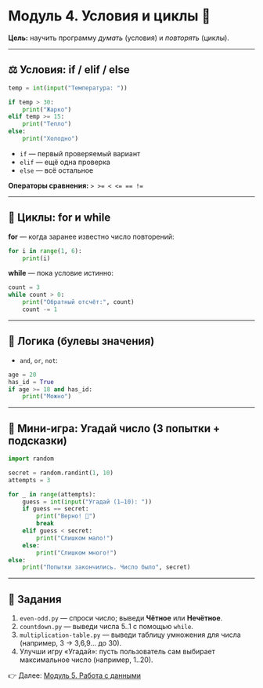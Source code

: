 # Модуль 4. Условия и циклы 🔄

**Цель:** научить программу *думать* (условия) и *повторять* (циклы).

---

## ⚖️ Условия: if / elif / else
```python
temp = int(input("Температура: "))

if temp > 30:
    print("Жарко")
elif temp >= 15:
    print("Тепло")
else:
    print("Холодно")
```
- `if` — первый проверяемый вариант
- `elif` — ещё одна проверка
- `else` — всё остальное

**Операторы сравнения:** `> >= < <= == !=`

---

## 🔁 Циклы: for и while
**for** — когда заранее известно число повторений:
```python
for i in range(1, 6):
    print(i)
```
**while** — пока условие истинно:
```python
count = 3
while count > 0:
    print("Обратный отсчёт:", count)
    count -= 1
```

---

## 🧠 Логика (булевы значения)
- `and`, `or`, `not`:
```python
age = 20
has_id = True
if age >= 18 and has_id:
    print("Можно")
```

---

## 🎲 Мини‑игра: Угадай число (3 попытки + подсказки)
```python
import random

secret = random.randint(1, 10)
attempts = 3

for _ in range(attempts):
    guess = int(input("Угадай (1–10): "))
    if guess == secret:
        print("Верно! 🎉")
        break
    elif guess < secret:
        print("Слишком мало!")
    else:
        print("Слишком много!")
else:
    print("Попытки закончились. Число было", secret)
```

---

## 📝 Задания
1. `even-odd.py` — спроси число; выведи **Чётное** или **Нечётное**.
2. `countdown.py` — выведи числа 5..1 с помощью `while`.
3. `multiplication-table.py` — выведи таблицу умножения для числа (например, 3 → 3,6,9… до 30).
4. Улучши игру «Угадай»: пусть пользователь сам выбирает максимальное число (например, 1..20).

👉 Далее: [Модуль 5. Работа с данными](module-5-working-with-data.md)
